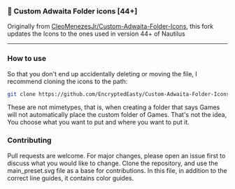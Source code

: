 ### 📂 Custom Adwaita Folder icons [44+]

Originally from [CleoMenezesJr/Custom-Adwaita-Folder-Icons](https://github.com/CleoMenezesJr/Custom-Adwaita-Folder-Icons), this fork updates the Icons to the ones used in version 44+ of Nautilus

---

### How to use

So that you don't end up accidentally deleting or moving the file, I recommend cloning the icons to the path:

```bash
git clone https://github.com/EncryptedEasty/Custom-Adwaita-Folder-Icons.git ~/.local/share/icons
```
These are not mimetypes, that is, when creating a folder that says Games will not automatically place the custom folder of Games. That's not the idea, You choose what you want to put and where you want to put it.

### Contributing
Pull requests are welcome. For major changes, please open an issue first to discuss what you would like to change.
Clone the repository, and use the main_preset.svg file as a base for contributions. In this file, in addition to the correct line guides, it contains color guides.
